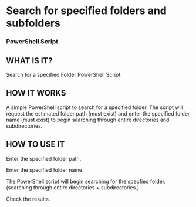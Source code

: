<h1> Search for specified folders and subfolders </h1>
<h3> PowerShell Script </h3>

<h2> WHAT IS IT? </h2>
Search for a specified Folder PowerShell Script.

<h2> HOW IT WORKS </h2>
A simple PowerShell script to search for a specified folder. The script will request the estimated folder path (must exist) and enter the specified folder name (must exist) to begin searching through entire directories and subdirectories. 

<h2> HOW TO USE IT </h2>
Enter the specified folder path. 


Enter the specified folder name.


The PowerShell script will begin searching for the specfied folder. (searching through entire directories + subdirectories.)


Check the results. 
